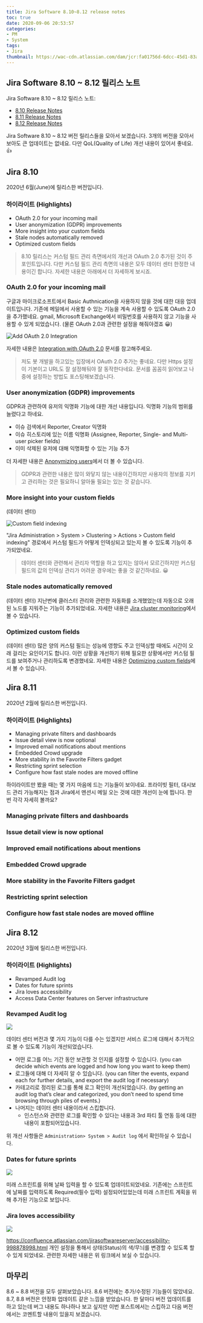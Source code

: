 ```yaml
---
title: Jira Software 8.10~8.12 release notes
toc: true
date: 2020-09-06 20:53:57
categories:
- PM
- System
tags:
- Jira
thumbnail: https://wac-cdn.atlassian.com/dam/jcr:fa01756d-6dcc-45d1-83ab-696fbfeb074f/Jira-icon-blue.svg?cdnVersion=696
---
```


## Jira Software 8.10 ~ 8.12 릴리스 노트

Jira Software 8.10 ~ 8.12 릴리스 노트:

- [8.10 Release Notes](https://confluence.atlassian.com/jirasoftware/jira-software-8-10-x-release-notes-1004948108.html)
- [8.11 Release Notes](https://confluence.atlassian.com/jirasoftware/jira-software-8-11-x-release-notes-1013852753.html)
- [8.12 Release Notes](https://confluence.atlassian.com/jirasoftware/jira-software-8-12-x-release-notes-1019380834.html)

Jira Software 8.10 ~ 8.12 버전 릴리스들을 모아서 보겠습니다.
3개의 버전을 모아서 보아도 큰 업데이트는 없네요. 다만 QoL(Quality of Life) 개선 내용이 있어서 좋네요. 👍

## Jira 8.10

2020년 6월(June)에 릴리스한 버전입니다.

### 하이라이트 (Highlights)

- OAuth 2.0 for your incoming mail
- User anonymization (GDPR) improvements
- More insight into your custom fields
- Stale nodes automatically removed
- Optimized custom fields

> 8.10 릴리스는 커스텀 필드 관리 측면에서의 개선과 OAuth 2.0 추가된 것이 주 포인트입니다.
> 다만 커스텀 필드 관리 측면의 내용은 모두 데이터 센터 한정한 내용이긴 합니다. 자세한 내용은 아래에서 더 자세하게 보시죠.

### OAuth 2.0 for your incoming mail

구글과 마이크로소프트에서 Basic Authnication을 사용하지 않을 것에 대한 대응 업데이트입니다.
기존에 메일에서 사용할 수 있는 기능을 계속 사용할 수 있도록 OAuth 2.0을 추가했네요.
gmail, Microsoft Exchange에서 비밀번호를 사용하지 않고 기능을 사용할 수 있게 되었습니다.
(물론 OAuth 2.0과 관련한 설정을 해줘야겠죠 😀)

![Add OAuth 2.0 Integration](https://confluence.atlassian.com/jirasoftware/files/1004948108/1004948141/1/1590047864061/localhost_8443_jira_plugins_servlet_oauth2+%282%29.png)

자세한 내용은 [Integration with OAuth 2.0](https://confluence.atlassian.com/adminjiraserver0810/integrating-with-oauth-2-0-1014674403.html) 문서를 참고해주세요.

> 저도 봇 개발을 하고있는 입장에서 OAuth 2.0 추가는 좋네요.
> 다만 Https 설정이 기본이고 URL도 잘 설정해둬야 잘 동작한다네요.
> 문서를 꼼꼼히 읽어보고 나중에 설정하는 방법도 포스팅해보겠습니다.

### User anonymization (GDPR) improvements

GDPR과 관련하여 유저의 익명화 기능에 대한 개선 내용입니다. 익명화 기능의 범위를 늘렸다고 하네요.

- 이슈 검색에서 Reporter, Creator 익명화
- 이슈 히스토리에 있는 이름 익명화 (Assignee, Reporter, Single- and Multi-user picker fields)
- 이미 삭제된 유저에 대해 익명화할 수 있는 기능 추가

더 자세한 내용은 [Anonymizing users](https://confluence.atlassian.com/adminjiraserver/anonymizing-users-992677655.html)에서 더 볼 수 있습니다.

> GDPR과 관련한 내용은 많이 와닿지 않는 내용이긴하지만 사용자의 정보를 지키고 관리하는 것은 필요하니 알아둘 필요는 있는 것 같습니다.

### More insight into your custom fields

(데이터 센터)

![Custom field indexing](https://confluence.atlassian.com/jirasoftware/files/1004948108/1004948140/1/1590047714056/Field+indexers+one+table+-+ideal+formatting+%282%29.png)

"Jira Administration > System > Clustering > Actions > Custom field indexing" 경로에서 커스텀 필드가 어떻게 인덱싱되고 있는지 볼 수 있도록 기능이 추가되었네요.

> 데이터 센터와 관련해서 관리자 역할을 하고 있지는 않아서 모르긴하지만 커스텀 필드의 값의 인덱싱 관리가 어려운 경우에는 좋을 것 같긴하네요. 😀

### Stale nodes automatically removed

(데이터 센터)
지난번에 클러스터 관리와 관련한 자동화를 소개했었는데 자동으로 오래된 노드를 지워주는 기능이 추가되었네요.
자세한 내용은 [Jira cluster monitoring](https://confluence.atlassian.com/adminjiraserver/jira-cluster-monitoring-983794905.html)에서 볼 수 있습니다.

### Optimized custom fields

(데이터 센터)
많은 양의 커스텀 필드는 성능에 영향도 주고 인덱싱할 때에도 시간이 오래 걸리는 요인이기도 합니다.
이런 상황을 개선하기 위해 필요한 상황에서만 커스텀 필드를 보여주거나 관리하도록 변경했네요.
자세한 내용은 [Optimizing custom fields](https://confluence.atlassian.com/enterprise/optimizing-custom-fields-1005343684.html)에서 볼 수 있습니다.

## Jira 8.11

2020년 2월에 릴리스한 버전입니다.

### 하이라이트 (Highlights)

- Managing private filters and dashboards
- Issue detail view is now optional
- Improved email notifications about mentions
- Embedded Crowd upgrade
- More stability in the Favorite Filters gadget
- Restricting sprint selection
- Configure how fast stale nodes are moved offline

하이라이트만 봤을 때는 몇 가지 마음에 드는 기능들이 보이네요.
프라이빗 필터, 대시보드 관리 가능해지는 점과 Jira에서 멘션시 메일 오는 것에 대한 개선이 눈에 띕니다.
한번 각각 자세히 볼까요?

### Managing private filters and dashboards

### Issue detail view is now optional

### Improved email notifications about mentions

### Embedded Crowd upgrade

### More stability in the Favorite Filters gadget

### Restricting sprint selection

### Configure how fast stale nodes are moved offline

## Jira 8.12

2020년 3월에 릴리스한 버전입니다.

### 하이라이트 (Highlights)

- Revamped Audit log
- Dates for future sprints
- Jira loves accessibility
- Access Data Center features on Server infrastructure

### Revamped Audit log

![](https://confluence.atlassian.com/jirasoftware/files/994314852/998879194/2/1587581320827/Screen+Shot+2020-03-19+at+20.53.54.png)

데이터 센터 버전과 몇 가지 기능이 다를 수는 있겠지만 서비스 로그에 대해서 추가적으로 볼 수 있도록 기능이 개선되었습니다.

- 어떤 로그를 어느 기간 동안 보관할 것 인지를 설정할 수 있습니다. (you can decide which events are logged and how long you want to keep them)
- 로그들에 대해 더 자세히 알 수 있습니다. (you can filter the events, expand each for further details, and export the audit log if necessary)
- 카테고리로 정리된 로그를 통해 로그 확인이 개선되었습니다. (by getting an audit log that’s clear and categorized, you don’t need to spend time browsing through piles of events.)
- 나머지는 데이터 센터 내용이라서 스킵합니다.
  - 인스턴스와 관련한 로그를 확인할 수 있다는 내용과 3rd 파티 툴 연동 등에 대한 내용이 포함되어있습니다.

위 개선 사항들은 `Administration> System > Audit log` 에서 확인하실 수 있습니다.

### Dates for future sprints

![](https://confluence.atlassian.com/jirasoftware/files/994314852/994314857/3/1587581322091/Screenshot+2020-02-07+at+10.08.16.png)

미래 스프린트를 위해 날짜 입력을 할 수 있도록 업데이트되었네요.
기존에는 스프린트에 날짜를 입력하도록 Required(필수 입력) 설정되어있었는데 미래 스프린트 계획을 위해 추가된 기능으로 보입니다.

### Jira loves accessibility

![](https://confluence.atlassian.com/jirasoftware/files/994314852/993924584/2/1587581321481/accessibility_relnotes.jpg)

<https://confluence.atlassian.com/jirasoftwareserver/accessibility-998878998.html>
개인 설정을 통해서 상태(Status)의 색/무늬를 변경할 수 있도록 할 수 있게 되었네요.
관련한 자세한 내용은 위 링크에서 보실 수 있습니다.

## 마무리

8.6 ~ 8.8 버전을 모두 살펴보았습니다.
8.6 버전에는 추가/수정된 기능들이 많았네요. 8.7, 8.8 버전은 안정화 업데이트 같은 느낌을 받았습니다.
한 달마다 버전 업데이트를 하고 있는데 버그 내용도 하나하나 보고 싶지만 이번 포스트에서는 스킵하고 다음 버전에서는 코멘트할 내용이 있을지 보겠습니다.
